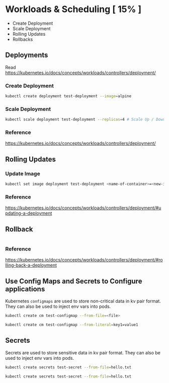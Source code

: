 # Workloads & Scheduling [ 15% ]
- Create Deployment
- Scale Deployment
- Rolling Updates
- Rollbacks

## Deployments

Read https://kubernetes.io/docs/concepts/workloads/controllers/deployment/

### Create Deployment

```bash
kubectl create deployment test-deployment --image=alpine
```

### Scale Deployment
```bash
kubectl scale deployment test-deployment --replicas=4 # Scale Up / Down
```

### Reference
https://kubernetes.io/docs/concepts/workloads/controllers/deployment/

## Rolling Updates

### Update Image
```bash
kubectl set image deployment test-deployment <name-of-container>=<new-image-name>
```

### Reference

https://kubernetes.io/docs/concepts/workloads/controllers/deployment/#updating-a-deployment

## Rollback
```bash

```

### Reference
https://kubernetes.io/docs/concepts/workloads/controllers/deployment/#rolling-back-a-deployment

## Use Config Maps and Secrets to Configure applications
Kubernetes `configmaps` are used to store non-critical data in kv pair format. They can also be used to inject env vars into pods.


```bash
kubectl create cm test-configmap --from-file=<file>
```

```bash
kubectl create cm test-configmap --from-literal=key1=value1 
```

## Secrets
Secrets are used to store sensitive data in kv pair format. They can also be used to inject env vars into pods.

```bash
kubectl create secrets test-secret --from-file=hello.txt 
```

```bash
kubectl create secrets test-secret --from-file=hello.txt 
```
